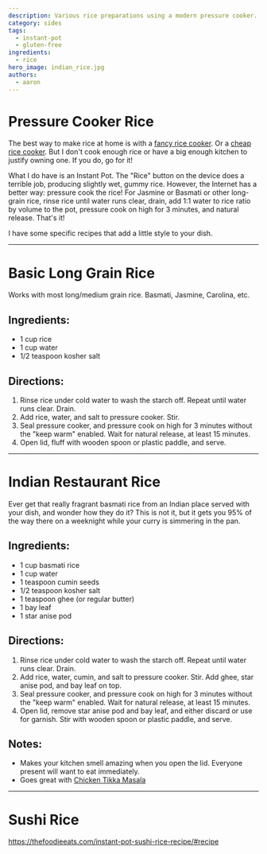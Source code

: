 ```yaml
---
description: Various rice preparations using a modern pressure cooker.
category: sides
tags:
  - instant-pot
  - gluten-free
ingredients:
  - rice
hero_image: indian_rice.jpg
authors:
  - aaron
---
```


# Pressure Cooker Rice

The best way to make rice at home is with a [fancy rice cooker](https://www.amazon.com/dp/B00007J5U7). Or a [cheap rice cooker](https://www.amazon.com/dp/B0979TYRYN). But I don't cook enough rice or have a big enough kitchen to justify owning one. If you do, go for it! 

What I do have is an Instant Pot. The "Rice" button on the device does a terrible job, producing slightly wet, gummy rice. However, the Internet has a better way: pressure cook the rice! For Jasmine or Basmati or other long-grain rice, rinse rice until water runs clear, drain, add 1:1 water to rice ratio by volume to the pot, pressure cook on high for 3 minutes, and natural release. That's it! 

I have some specific recipes that add a little style to your dish.


* * *

# Basic Long Grain Rice

Works with most long/medium grain rice. Basmati, Jasmine, Carolina, etc. 

## Ingredients:

* 1 cup  rice
* 1 cup water
* 1/2 teaspoon kosher salt

## Directions:

1. Rinse rice under cold water to wash the starch off. Repeat until water runs clear. Drain.
2. Add rice, water, and salt to pressure cooker. Stir. 
3. Seal pressure cooker, and pressure cook on high for 3 minutes without the "keep warm" enabled. Wait for natural release, at least 15 minutes.
4. Open lid, fluff with wooden spoon or plastic paddle, and serve.

* * *

# Indian Restaurant Rice

Ever get that really fragrant basmati rice from an Indian place served with your dish, and wonder how they do it? This is not it, but it gets you 95% of the way there on a weeknight while your curry is simmering in the pan.

## Ingredients:

* 1 cup basmati rice
* 1 cup water
* 1 teaspoon cumin seeds
* 1/2 teaspoon kosher salt
* 1 teaspoon ghee (or regular butter)
* 1 bay leaf
* 1 star anise pod

## Directions:

1. Rinse rice under cold water to wash the starch off. Repeat until water runs clear. Drain.
2. Add rice, water, cumin, and salt to pressure cooker. Stir. Add ghee, star anise pod, and bay leaf on top.
3. Seal pressure cooker, and pressure cook on high for 3 minutes without the "keep warm" enabled. Wait for natural release, at least 15 minutes.
4. Open lid, remove star anise pod and bay leaf, and either discard or use for garnish. Stir with wooden spoon or plastic paddle, and serve.

## Notes:
* Makes your kitchen smell amazing when you open the lid. Everyone present will want to eat immediately.
* Goes great with [Chicken Tikka Masala](Chicken-Tikka-Masala.html)

* * *

# Sushi Rice

<https://thefoodieeats.com/instant-pot-sushi-rice-recipe/#recipe>
